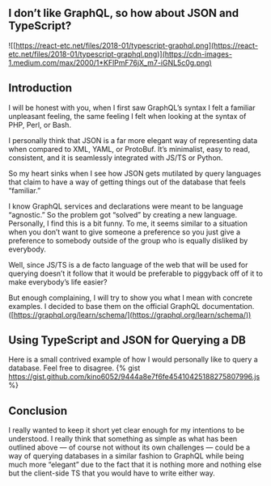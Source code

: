 ## I don’t like GraphQL, so how about JSON and TypeScript?

![[https://react-etc.net/files/2018-01/typescript-graphql.png](https://react-etc.net/files/2018-01/typescript-graphql.png)](https://cdn-images-1.medium.com/max/2000/1*KFlPmF76jX_m7-iGNL5c0g.png)

## Introduction

I will be honest with you, when I first saw GraphQL’s syntax I felt a familiar unpleasant feeling, the same feeling I felt when looking at the syntax of PHP, Perl, or Bash.

I personally think that JSON is a far more elegant way of representing data when compared to XML, YAML, or ProtoBuf. It’s minimalist, easy to read, consistent, and it is seamlessly integrated with JS/TS or Python.

So my heart sinks when I see how JSON gets mutilated by query languages that claim to have a way of getting things out of the database that feels “familiar.”

I know GraphQL services and declarations were meant to be language “agnostic.” So the problem got “solved” by creating a new language. Personally, I find this is a bit funny. To me, it seems similar to a situation when you don’t want to give someone a preference so you just give a preference to somebody outside of the group who is equally disliked by everybody.

Well, since JS/TS is a de facto language of the web that will be used for querying doesn’t it follow that it would be preferable to piggyback off of it to make everybody’s life easier?

But enough complaining, I will try to show you what I mean with concrete examples. I decided to base them on the official GraphQL documentation. ([https://graphql.org/learn/schema/](https://graphql.org/learn/schema/))

## Using TypeScript and JSON for Querying a DB

Here is a small contrived example of how I would personally like to query a database. Feel free to disagree.
{% gist https://gist.github.com/kino6052/9444a8e7f6fe45410425188275807996.js %}

## **Conclusion**

I really wanted to keep it short yet clear enough for my intentions to be understood.
I really think that something as simple as what has been outlined above — of course not without its own challenges — could be a way of querying databases in a similar fashion to GraphQL while being much more “elegant” due to the fact that it is nothing more and nothing else but the client-side TS that you would have to write either way.
